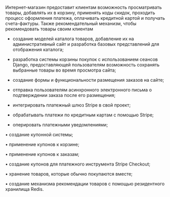 Интернет-магазин предоставит клиентам возможность просматривать товары, добавлять их в корзину, применять коды скидок, проходить процесс оформления платежа, 
оплачивать кредитной картой и получать счета-фактуры. Также рекомендательный механизм, чтобы рекомендовать товары своим клиентам


- создание моделей каталога товаров, добавление их на административный сайт и разработка базовых представлений для отображения каталога;

- разработка системы корзины покупок с использованием сеансов Django, предоставляющей пользователям возможность сохранять выбранные товары во время просмотра сайта;

- создание формы и функциональности размещения заказов на сайте;

- отправка пользователям асинхронного электронного письма о  подтверждении заказа после его размещения;

- интегрировать платежный шлюз Stripe в свой проект;

- обрабатывать платежи по кредитным картам с помощью Stripe;

- оперировать платежными уведомлениями;

• создание купонной системы;

• применение купонов к корзине;

• применение купонов к заказам;

• создание купонов для платежного инструмента Stripe Checkout;

• хранение товаров, которые обычно покупаются вместе;

• создание механизма рекомендации товаров с помощью резидентного хранилища Redis.

